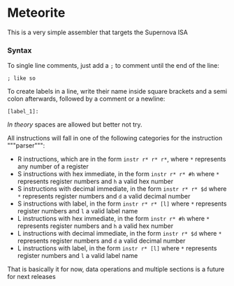 # Meteorite

This is a very simple assembler that targets the Supernova ISA

### Syntax

To single line comments, just add a `;` to comment until the end of the line:

```meteor
; like so
```

To create labels in a line, write their name inside square brackets and 
a semi colon afterwards, followed by a comment or a newline:

```meteor
[label_1]:
```

*In theory* spaces are allowed but better not try.

All instructions will fall in one of the following categories for the instruction """parser""":

* R instructions, which are in the form `instr r* r* r*`, where `*` represents any number of a register
* S instructions with hex immediate, in the form `instr r* r* #h` where `*` represents register numbers and `h` a valid hex number
* S instructions with decimal immediate, in the form `instr r* r* $d` where `*` represents register numbers and `d` a valid decimal number
* S instructions with label, in the form `instr r* r* [l]` where `*` represents register numbers and `l` a valid label name
* L instructions with hex immediate, in the form `instr r* #h` where `*` represents register numbers and `h` a valid hex number
* L instructions with decimal immediate, in the form `instr r* $d` where `*` represents register numbers and `d` a valid decimal number
* L instructions with label, in the form `instr r* [l]` where `*` represents register numbers and `l` a valid label name

That is basically it for now, data operations and multiple sections is a future for next releases
